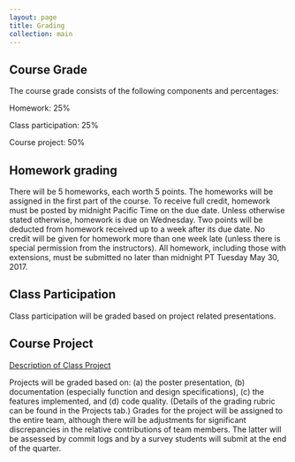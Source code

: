 ```yaml
---
layout: page
title: Grading
collection: main
---
```


## Course Grade

The course grade consists of the following components and percentages:

Homework: 25%

Class participation: 25%

Course project: 50%

## Homework grading

There will be 5 homeworks, each worth 5 points.
The homeworks will be assigned in the first part of the course.
To receive full credit, homework must be posted by midnight Pacific Time on the due date.
Unless otherwise stated otherwise, homework is due on Wednesday.
Two points will be deducted from homework received up to a week after its due date.
No credit will be given for homework more than one week late (unless there is special permission
from the instructors).
All homework, including those with extensions, must be submitted no later than midnight PT Tuesday
May 30, 2017.

## Class Participation

Class participation will be graded based on project related presentations.

## Course Project

[Description of Class Project](https://docs.google.com/document/d/14XfgSuko_hfYbNBq8agz31CxnmIJkw2Iz8yW0cs-mSY/edit?usp=sharing)

Projects will be graded based on:
(a) the poster presentation, (b) documentation
(especially function and design specifications), (c) the features implemented,
and (d) code quality.
(Details of the grading rubric can be found
in the Projects tab.)
Grades for the project will be assigned to the entire team, although
there will be adjustments
for significant discrepancies in
the relative contributions of team members.
The latter will be assessed by commit logs and by
a survey students will submit
at the end of the quarter.
